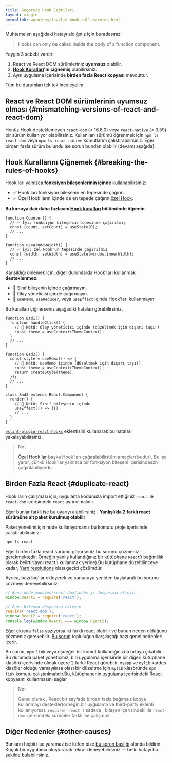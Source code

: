```yaml
---
title: Geçersiz Hook Çağrıları
layout: single
permalink: warnings/invalid-hook-call-warning.html
---
```


 Muhtemelen aşağıdaki hatayı aldığınız için buradasınız:

 > Hooks can only be called inside the body of a function component.

Yaygın 3 sebebi vardır:

1. React ve React DOM sürümleriniz  **uyumsuz** olabilir.
2.  **[Hook Kuralları](/docs/hooks-rules.html)'nı çiğnemiş** olabilirsiniz.
3. Aynı uygulama içerisinde  **birden fazla React kopyası** mevcuttur.

Tüm bu durumları tek tek inceleyelim.

## React ve React DOM sürümlerinin uyumsuz olması {#mismatching-versions-of-react-and-react-dom}

Henüz Hook desteklemeyen `react-dom` (< 16.8.0) veya `react-native` (< 0.59) bir sürüm kullanıyor olabilirsiniz. Kullanılan sürümü öğrenmek için `npm ls react-dom` veya `npm ls react-native` komutlarını çalıştırabilirsiniz. Eğer birden fazla sürüm bulundu ise sorun bundan olabilir (devamı aşağıda).

## Hook Kurallarını Çiğnemek {#breaking-the-rules-of-hooks}

Hook'ları yalnızca **fonksiyon bileşenlerinin içinde** kullanabilirsiniz:

* ✅ Hook'ları fonksiyon bileşenin en tepesinde çağırın.
* ✅ Özel Hook'ların içinde de en tepede çağırın [özel Hook](/docs/hooks-custom.html).

**Bu konuya dair daha fazlasını [Hook kuralları](/docs/hooks-rules.html) bölümünde öğrenin.**

```js{2-3,8-9}
function Counter() {
  // ✅ İyi: fonksiyon bileşenin tepesinde çağırılmış
  const [count, setCount] = useState(0);
  // ...
}

function useWindowWidth() {
  // ✅ İyi: zel Hook'un tepesinde çağırılmış
  const [width, setWidth] = useState(window.innerWidth);
  // ...
}
```

Karışıklığı önlemek için, diğer durumlarda Hook'ları kullanmak **desteklenmez**:

* 🔴 Sınıf bileşenin içinde çağırmayın.
* 🔴 Olay yöneticisi içinde çağırmayın.
* 🔴 `useMemo`, `useReducer`, veya `useEffect` içinde Hook'ları kullanmayın

Bu kuralları çiğnerseniz aşağadıki hataları görebilirsiniz.

```js{3-4,11-12,20-21}
function Bad1() {
  function handleClick() {
    // 🔴 Kötü: Olay yöneticisi içinde (düzeltmek için dışarı taşı!)
    const theme = useContext(ThemeContext);
  }
  // ...
}

function Bad2() {
  const style = useMemo(() => {
    // 🔴 Kötü: useMemo içinde (düzeltmek için dışarı taşı!)
    const theme = useContext(ThemeContext);
    return createStyle(theme);
  });
  // ...
}

class Bad3 extends React.Component {
  render() {
    // 🔴 Kötü: Sınıf bileşenin içinde
    useEffect(() => {})
    // ...
  }
}
```

[`eslint-plugin-react-hooks`](https://www.npmjs.com/package/eslint-plugin-react-hooks) eklentisini kullanarak bu hataları yakalayabilirsiniz.

>Not
>
>[Özel Hook'lar](/docs/hooks-custom.html) başka Hook'ları çağıralabilir(tüm amaçları budur). Bu işe yarar, çünkü Hook'lar yalnızca bir fonksiyon bileşeni içerisindeszn çağırılabiliyordu.


## Birden Fazla React {#duplicate-react}

Hook'ların çalışması için, uygulama kodunuza import ettiğiniz `react` ile `react-dom` içerisindeki  `react` aynı olmalıdır.

Eğer bunlar farklı ise bu uyarıyı alabilirsiniz . **Yanlışlıkla 2 farklı react sürümüne ait paket kurulmuş olabilir**.

Paket yönetimi için node kullanıyorsanız bu komutu proje içerisinde çalıştırabilirsiniz:

    npm ls react

Eğer birden fazla react sürümü görürseniz bu sorunu çözmeniz gerekmektedir. Örneğin yanlış kullandığınız bir kütüphane `React`'ı bağımlılık olarak belirtir(aynı react'ı kullanmak yerine).Bu kütüphane düzeltilinceye kadar,  [Yarn resolutions](https://yarnpkg.com/lang/en/docs/selective-version-resolutions/) olası geçici çözümdür.

Ayrıca, bazı log'lar ekleyerek ve sunucuyu yeniden başlatarak bu sorunu çözmeyi deneyebilirsiniz:

```js
// Bunu node_modules/react-dom/index.js dosyasına ekleyin
window.React1 = require('react');

// Bunu bileşen dosyanıza ekleyin
require('react-dom');
window.React2 = require('react');
console.log(window.React1 === window.React2);
```

Eğer ekrana `false` yazıyorsa iki farklı react olabilir ve bunun neden olduğunu çözmeniz gerekebilir. [Bu sorun](https://github.com/facebook/react/issues/13991) topluluğun karşılaştığı bazı genel nedenleri içerir.

Bu sorun, `npm link` veya eşdeğer bir komut kullandığınızda ortaya çıkabilir. Bu durumda paket yöneticiniz, biri uygulama içerisinde bir diğeri kütüphane klasörü içerisinde olmak üzere 2 farklı React görebilir.
`myapp` ve `mylib` kardeş klasöler olduğu varsayılırsa olası bir düzeltme için `mylib` klasöründe `npm link` komutu çalıştırılmalıdır.Bu, kütüphanenin uygulama içerisindeki React kopyasını kullanmasını sağlar

>Not
>
>Genel olarak , React bir sayfada birden fazla bağımsız kopya kullanmayı destekler(örneğin bir uygulama ve third-party eklenti kullanıyorsa). `require('react')` sadece , bileşen içerisindeki ile `react-dom` içerisindeki sürümler farklı ise çalışmaz.    

## Diğer Nedenler {#other-causes}

Bunların hiçbiri işe yaramaz ise lütfen bize [bu sorun başlığı](https://github.com/facebook/react/issues/13991) altında bildirin. Küçük bir uygulama oluşturarak tekrar deneyebilirsiniz — belki hatayı bu şekilde bulabilirsiniz.
